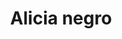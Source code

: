 ---
title: Alicia negro
date: 
draft: false

# descripcion
description : Conjunto de aros y dije de plata con cristal y marquesita

materials: Plata 925

color: 

dimensions: 1cm x 2,5cm (dije) - 1cm x 3cm (aros)

code: 06-18-1057

type: "Conjuntos"

categories: []

price: $14.350,00

price_eftvo: $12.200,00

# Images
# first image will be shown in the product page
images:
  # - image: "images/path_to_image"
  # La ubicacion de las imagenes es imagenes/Conjuntos/Conjuntos.Aros y Dije/06-18-1057-alicia-negro
  - image: "./images/conjuntos/aros_y_dije/06-18-1057-alicia-negro_a.jpg"
  - image: "./images/conjuntos/aros_y_dije/06-18-1057-alicia-negro_b.jpg"
---